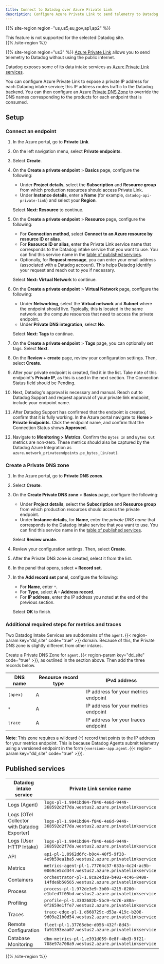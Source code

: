 ```yaml
---
title: Connect to Datadog over Azure Private Link
description: Configure Azure Private Link to send telemetry to Datadog securely without using the public internet, including endpoint setup and DNS configuration.
---
```


{{% site-region region="us,us5,eu,gov,ap1,ap2" %}}
<div class="alert alert-warning">This feature is not supported for the selected Datadog site.</div>
{{% /site-region %}}

{{% site-region region="us3" %}}
[Azure Private Link][1] allows you to send telemetry to Datadog without using the public internet.

Datadog exposes some of its data intake services as [Azure Private Link services][2].

You can configure Azure Private Link to expose a private IP address for each Datadog intake service; this IP address routes traffic to the Datadog backend. You can then configure an Azure [Private DNS Zone][3] to override the DNS names corresponding to the products for each endpoint that is consumed.

## Setup

### Connect an endpoint

1. In the Azure portal, go to **Private Link**.
2. On the left navigation menu, select **Private endpoints**.
3. Select **Create**.
4. On the **Create a private endpoint** > **Basics** page, configure the following:
   - Under **Project details**, select the **Subscription** and **Resource group** from which production resources should access Private Link.
   - Under **Instance details**, enter a **Name** (for example, `datadog-api-private-link`) and select your **Region**.

   Select **Next: Resource** to continue.
5. On the **Create a private endpoint** > **Resource** page, configure the following:
   - For **Connection method**, select **Connect to an Azure resource by resource ID or alias**.
   - For **Resource ID or alias**, enter the Private Link service name that corresponds to the Datadog intake service that you want to use. You can find this service name in the [table of published services](#published-services).
   - Optionally, for **Request message**, you can enter your email address (associated with a Datadog account). This helps Datadog identify your request and reach out to you if necessary.

   Select **Next: Virtual Network** to continue.
6. On the **Create a private endpoint** > **Virtual Network** page, configure the following:
   - Under **Networking**, select the **Virtual network** and **Subnet** where the endpoint should live. Typically, this is located in the same network as the compute resources that need to access the private endpoint.
   - Under **Private DNS integration**, select **No**.

   Select **Next: Tags** to continue.
7. On the **Create a private endpoint** > **Tags** page, you can optionally set tags. Select **Next**.
8. On the **Review + create** page, review your configuration settings. Then, select **Create**.
9. After your private endpoint is created, find it in the list. Take note of this endpoint's **Private IP**, as this is used in the next section. The Connection Status field should be Pending.
10. Next, Datadog's approval is necessary and manual. Reach out to Datadog Support and request approval of your private link endpoint, include your endpoint name.
11. After Datadog Support has confirmed that the endpoint is created, confirm that it is fully working. In the Azure portal navigate to **Home > Private Endpoints**. Click the endpoint name, and confirm that the Connection Status shows **Approved**. 
12. Navigate to **Monitoring > Metrics**. Confirm the `Bytes In` and `Bytes Out` metrics are non-zero. These metrics should also be captured by the Datadog Azure Integration as `azure.network_privateendpoints.pe_bytes_[in/out]`.

### Create a Private DNS zone
1. In the Azure portal, go to **Private DNS zones**.
2. Select **Create**.
3. On the **Create Private DNS zone** > **Basics** page, configure the following:
   - Under **Project details**, select the **Subscription** and **Resource group** from which production resources should access the private endpoint.
   - Under **Instance details**, for **Name**, enter the _private DNS name_ that corresponds to the Datadog intake service that you want to use. You can find this service name in the [table of published services](#published-services).

   Select **Review create**.
4. Review your configuration settings. Then, select **Create**.
5. After the Private DNS zone is created, select it from the list.
6. In the panel that opens, select **+ Record set**.
7. In the **Add record set** panel, configure the following:
   - For **Name**, enter `*`.
   - For **Type**, select **A - Address record**.
   - For **IP address**, enter the IP address you noted at the end of the previous section.

   Select **OK** to finish.
### Additional required steps for metrics and traces
Two Datadog Intake Services are subdomains of the `agent.`{{< region-param key="dd_site" code="true" >}} domain. Because of this, the Private DNS zone is slightly different from other intakes.

Create a Private DNS Zone for `agent.`{{< region-param key="dd_site" code="true" >}}, as outlined in the section above. Then add the three records below.

| DNS name | Resource record type | IPv4 address |
| -------- |----------------------| ------------ |
| `(apex)` | A                    | IP address for your metrics endpoint |
| `*`      | A                    | IP address for your metrics endpoint |
| `trace`  | A                    | IP address for your traces endpoint |

**Note**: This zone requires a wildcard (`*`) record that points to the IP address for your metrics endpoint. This is because Datadog Agents submit telemetry using a versioned endpoint in the form (`<version>-app.agent.`{{< region-param key="dd_site" code="true" >}}).


## Published services

| Datadog intake service | Private Link service name | Private DNS name |
| --- | --- | --- |
| Logs (Agent) | `logs-pl-1.9941bd04-f840-4e6d-9449-368592d2f7da.westus2.azure.privatelinkservice` | `agent-http-intake.logs.us3.datadoghq.com` |
| Logs (OTel Collector with Datadog Exporter) | `logs-pl-1.9941bd04-f840-4e6d-9449-368592d2f7da.westus2.azure.privatelinkservice` | `http-intake.logs.us3.datadoghq.com` |
| Logs (User HTTP Intake) | `logs-pl-1.9941bd04-f840-4e6d-9449-368592d2f7da.westus2.azure.privatelinkservice` | `http-intake.logs.us3.datadoghq.com` |
| API | `api-pl-1.0962d6fc-b0c4-40f5-9f38-4e9b59ea1ba5.westus2.azure.privatelinkservice` | `api.us3.datadoghq.com` |
| Metrics | `metrics-agent-pl-1.77764c37-633a-4c24-ac9b-0069ce5cd344.westus2.azure.privatelinkservice` | `agent.us3.datadoghq.com` |
| Containers  | `orchestrator-pl-1.8ca24d19-b403-4c46-8400-14fde6b50565.westus2.azure.privatelinkservice` | `orchestrator.us3.datadoghq.com` |
| Process | `process-pl-1.972de3e9-3b00-4215-8200-e1bfed7f05bd.westus2.azure.privatelinkservice` | `process.us3.datadoghq.com` |
| Profiling | `profile-pl-1.3302682b-5bc9-4c76-a80a-0f2659e1ffe7.westus2.azure.privatelinkservice` | `intake.profile.us3.datadoghq.com` |
| Traces | `trace-edge-pl-1.d668729c-d53a-419c-b208-9d09a21b0d54.westus2.azure.privatelinkservice` | `agent.us3.datadoghq.com` |
| Remote Configuration | `fleet-pl-1.37765ebe-d056-432f-8d43-fa91393eaa07.westus2.azure.privatelinkservice` | `config.us3.datadoghq.com` |
| Database Monitoring | `dbm-metrics-pl-1.e391d059-0e8f-4bd3-9f21-708e97a708a9.westus2.azure.privatelinkservice` | `dbm-metrics-intake.us3.datadoghq.com` |

[1]: https://azure.microsoft.com/en-us/products/private-link
[2]: https://learn.microsoft.com/en-us/azure/private-link/private-link-service-overview
[3]: https://learn.microsoft.com/en-us/azure/dns/private-dns-privatednszone
{{% /site-region %}}
